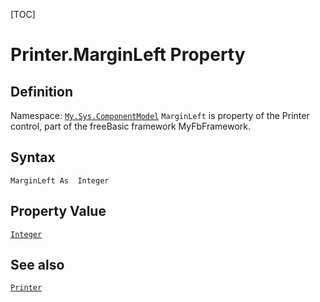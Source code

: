 [TOC]
# Printer.MarginLeft Property

## Definition
Namespace: [`My.Sys.ComponentModel`](My.Sys.ComponentModel.md)
`MarginLeft` is property of the Printer control, part of the freeBasic framework MyFbFramework.
## Syntax
```freeBasic
MarginLeft As  Integer
```
## Property Value
[`Integer`]("https://www.freebasic.net/wiki/KeyPgInteger")
## See also
[`Printer`](Printer.md)
